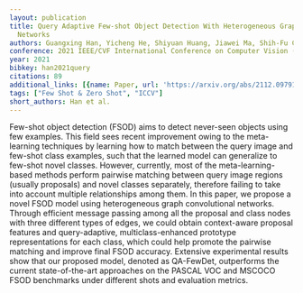 ```yaml
---
layout: publication
title: Query Adaptive Few-shot Object Detection With Heterogeneous Graph Convolutional
  Networks
authors: Guangxing Han, Yicheng He, Shiyuan Huang, Jiawei Ma, Shih-Fu Chang
conference: 2021 IEEE/CVF International Conference on Computer Vision (ICCV)
year: 2021
bibkey: han2021query
citations: 89
additional_links: [{name: Paper, url: 'https://arxiv.org/abs/2112.09791'}]
tags: ["Few Shot & Zero Shot", "ICCV"]
short_authors: Han et al.
---
```

Few-shot object detection (FSOD) aims to detect never-seen objects using few
examples. This field sees recent improvement owing to the meta-learning
techniques by learning how to match between the query image and few-shot class
examples, such that the learned model can generalize to few-shot novel classes.
However, currently, most of the meta-learning-based methods perform pairwise
matching between query image regions (usually proposals) and novel classes
separately, therefore failing to take into account multiple relationships among
them. In this paper, we propose a novel FSOD model using heterogeneous graph
convolutional networks. Through efficient message passing among all the
proposal and class nodes with three different types of edges, we could obtain
context-aware proposal features and query-adaptive, multiclass-enhanced
prototype representations for each class, which could help promote the pairwise
matching and improve final FSOD accuracy. Extensive experimental results show
that our proposed model, denoted as QA-FewDet, outperforms the current
state-of-the-art approaches on the PASCAL VOC and MSCOCO FSOD benchmarks under
different shots and evaluation metrics.